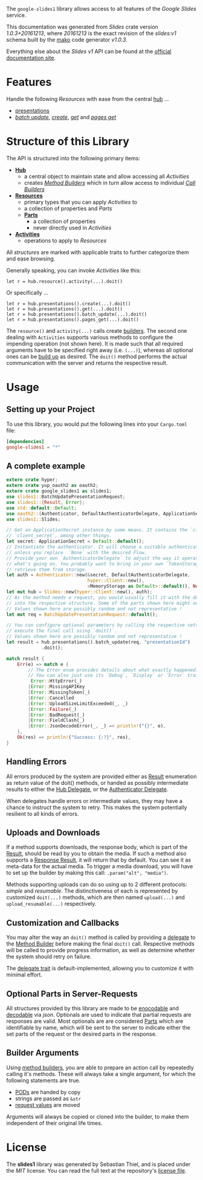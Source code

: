 <!---
DO NOT EDIT !
This file was generated automatically from 'src/mako/api/README.md.mako'
DO NOT EDIT !
-->
The `google-slides1` library allows access to all features of the *Google Slides* service.

This documentation was generated from *Slides* crate version *1.0.3+20161213*, where *20161213* is the exact revision of the *slides:v1* schema built by the [mako](http://www.makotemplates.org/) code generator *v1.0.3*.

Everything else about the *Slides* *v1* API can be found at the
[official documentation site](https://developers.google.com/slides/).
# Features

Handle the following *Resources* with ease from the central [hub](https://docs.rs/google-slides1/1.0.3+20161213/google_slides1/struct.Slides.html) ... 

* [presentations](https://docs.rs/google-slides1/1.0.3+20161213/google_slides1/struct.Presentation.html)
 * [*batch update*](https://docs.rs/google-slides1/1.0.3+20161213/google_slides1/struct.PresentationBatchUpdateCall.html), [*create*](https://docs.rs/google-slides1/1.0.3+20161213/google_slides1/struct.PresentationCreateCall.html), [*get*](https://docs.rs/google-slides1/1.0.3+20161213/google_slides1/struct.PresentationGetCall.html) and [*pages get*](https://docs.rs/google-slides1/1.0.3+20161213/google_slides1/struct.PresentationPageGetCall.html)




# Structure of this Library

The API is structured into the following primary items:

* **[Hub](https://docs.rs/google-slides1/1.0.3+20161213/google_slides1/struct.Slides.html)**
    * a central object to maintain state and allow accessing all *Activities*
    * creates [*Method Builders*](https://docs.rs/google-slides1/1.0.3+20161213/google_slides1/trait.MethodsBuilder.html) which in turn
      allow access to individual [*Call Builders*](https://docs.rs/google-slides1/1.0.3+20161213/google_slides1/trait.CallBuilder.html)
* **[Resources](https://docs.rs/google-slides1/1.0.3+20161213/google_slides1/trait.Resource.html)**
    * primary types that you can apply *Activities* to
    * a collection of properties and *Parts*
    * **[Parts](https://docs.rs/google-slides1/1.0.3+20161213/google_slides1/trait.Part.html)**
        * a collection of properties
        * never directly used in *Activities*
* **[Activities](https://docs.rs/google-slides1/1.0.3+20161213/google_slides1/trait.CallBuilder.html)**
    * operations to apply to *Resources*

All *structures* are marked with applicable traits to further categorize them and ease browsing.

Generally speaking, you can invoke *Activities* like this:

```Rust,ignore
let r = hub.resource().activity(...).doit()
```

Or specifically ...

```ignore
let r = hub.presentations().create(...).doit()
let r = hub.presentations().get(...).doit()
let r = hub.presentations().batch_update(...).doit()
let r = hub.presentations().pages_get(...).doit()
```

The `resource()` and `activity(...)` calls create [builders][builder-pattern]. The second one dealing with `Activities` 
supports various methods to configure the impending operation (not shown here). It is made such that all required arguments have to be 
specified right away (i.e. `(...)`), whereas all optional ones can be [build up][builder-pattern] as desired.
The `doit()` method performs the actual communication with the server and returns the respective result.

# Usage

## Setting up your Project

To use this library, you would put the following lines into your `Cargo.toml` file:

```toml
[dependencies]
google-slides1 = "*"
```

## A complete example

```Rust
extern crate hyper;
extern crate yup_oauth2 as oauth2;
extern crate google_slides1 as slides1;
use slides1::BatchUpdatePresentationRequest;
use slides1::{Result, Error};
use std::default::Default;
use oauth2::{Authenticator, DefaultAuthenticatorDelegate, ApplicationSecret, MemoryStorage};
use slides1::Slides;

// Get an ApplicationSecret instance by some means. It contains the `client_id` and 
// `client_secret`, among other things.
let secret: ApplicationSecret = Default::default();
// Instantiate the authenticator. It will choose a suitable authentication flow for you, 
// unless you replace  `None` with the desired Flow.
// Provide your own `AuthenticatorDelegate` to adjust the way it operates and get feedback about 
// what's going on. You probably want to bring in your own `TokenStorage` to persist tokens and
// retrieve them from storage.
let auth = Authenticator::new(&secret, DefaultAuthenticatorDelegate,
                              hyper::Client::new(),
                              <MemoryStorage as Default>::default(), None);
let mut hub = Slides::new(hyper::Client::new(), auth);
// As the method needs a request, you would usually fill it with the desired information
// into the respective structure. Some of the parts shown here might not be applicable !
// Values shown here are possibly random and not representative !
let mut req = BatchUpdatePresentationRequest::default();

// You can configure optional parameters by calling the respective setters at will, and
// execute the final call using `doit()`.
// Values shown here are possibly random and not representative !
let result = hub.presentations().batch_update(req, "presentationId")
             .doit();

match result {
    Err(e) => match e {
        // The Error enum provides details about what exactly happened.
        // You can also just use its `Debug`, `Display` or `Error` traits
         Error::HttpError(_)
        |Error::MissingAPIKey
        |Error::MissingToken(_)
        |Error::Cancelled
        |Error::UploadSizeLimitExceeded(_, _)
        |Error::Failure(_)
        |Error::BadRequest(_)
        |Error::FieldClash(_)
        |Error::JsonDecodeError(_, _) => println!("{}", e),
    },
    Ok(res) => println!("Success: {:?}", res),
}

```
## Handling Errors

All errors produced by the system are provided either as [Result](https://docs.rs/google-slides1/1.0.3+20161213/google_slides1/enum.Result.html) enumeration as return value of 
the doit() methods, or handed as possibly intermediate results to either the 
[Hub Delegate](https://docs.rs/google-slides1/1.0.3+20161213/google_slides1/trait.Delegate.html), or the [Authenticator Delegate](https://docs.rs/yup-oauth2/*/yup_oauth2/trait.AuthenticatorDelegate.html).

When delegates handle errors or intermediate values, they may have a chance to instruct the system to retry. This 
makes the system potentially resilient to all kinds of errors.

## Uploads and Downloads
If a method supports downloads, the response body, which is part of the [Result](https://docs.rs/google-slides1/1.0.3+20161213/google_slides1/enum.Result.html), should be
read by you to obtain the media.
If such a method also supports a [Response Result](https://docs.rs/google-slides1/1.0.3+20161213/google_slides1/trait.ResponseResult.html), it will return that by default.
You can see it as meta-data for the actual media. To trigger a media download, you will have to set up the builder by making
this call: `.param("alt", "media")`.

Methods supporting uploads can do so using up to 2 different protocols: 
*simple* and *resumable*. The distinctiveness of each is represented by customized 
`doit(...)` methods, which are then named `upload(...)` and `upload_resumable(...)` respectively.

## Customization and Callbacks

You may alter the way an `doit()` method is called by providing a [delegate](https://docs.rs/google-slides1/1.0.3+20161213/google_slides1/trait.Delegate.html) to the 
[Method Builder](https://docs.rs/google-slides1/1.0.3+20161213/google_slides1/trait.CallBuilder.html) before making the final `doit()` call. 
Respective methods will be called to provide progress information, as well as determine whether the system should 
retry on failure.

The [delegate trait](https://docs.rs/google-slides1/1.0.3+20161213/google_slides1/trait.Delegate.html) is default-implemented, allowing you to customize it with minimal effort.

## Optional Parts in Server-Requests

All structures provided by this library are made to be [enocodable](https://docs.rs/google-slides1/1.0.3+20161213/google_slides1/trait.RequestValue.html) and 
[decodable](https://docs.rs/google-slides1/1.0.3+20161213/google_slides1/trait.ResponseResult.html) via *json*. Optionals are used to indicate that partial requests are responses 
are valid.
Most optionals are are considered [Parts](https://docs.rs/google-slides1/1.0.3+20161213/google_slides1/trait.Part.html) which are identifiable by name, which will be sent to 
the server to indicate either the set parts of the request or the desired parts in the response.

## Builder Arguments

Using [method builders](https://docs.rs/google-slides1/1.0.3+20161213/google_slides1/trait.CallBuilder.html), you are able to prepare an action call by repeatedly calling it's methods.
These will always take a single argument, for which the following statements are true.

* [PODs][wiki-pod] are handed by copy
* strings are passed as `&str`
* [request values](https://docs.rs/google-slides1/1.0.3+20161213/google_slides1/trait.RequestValue.html) are moved

Arguments will always be copied or cloned into the builder, to make them independent of their original life times.

[wiki-pod]: http://en.wikipedia.org/wiki/Plain_old_data_structure
[builder-pattern]: http://en.wikipedia.org/wiki/Builder_pattern
[google-go-api]: https://github.com/google/google-api-go-client

# License
The **slides1** library was generated by Sebastian Thiel, and is placed 
under the *MIT* license.
You can read the full text at the repository's [license file][repo-license].

[repo-license]: https://github.com/Byron/google-apis-rsblob/master/LICENSE.md
